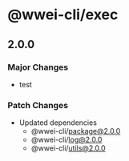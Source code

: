 # @wwei-cli/exec

## 2.0.0

### Major Changes

- test

### Patch Changes

- Updated dependencies
  - @wwei-cli/package@2.0.0
  - @wwei-cli/log@2.0.0
  - @wwei-cli/utils@2.0.0
